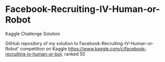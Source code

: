 # Facebook-Recruiting-IV-Human-or-Robot
Kaggle Challenge Solution

GitHub repository of my solution to Facebook-Recruiting-IV-Human-or-Robot' competition on Kaggle 
https://www.kaggle.com/c/facebook-recruiting-iv-human-or-bot.
ranked 55